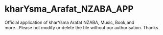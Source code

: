 # kharYsma_Arafat_NZABA_APP
Official application of kharYsma Arafat NZABA, Music, Book,and more...Please not modify or delete the file without our authorisation. Thanks
